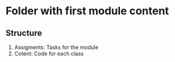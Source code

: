 # Folder with first module content

## Structure

1. Assigments: Tasks for the module
2. Cotent: Code for each class
